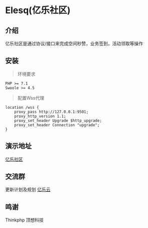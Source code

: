 Elesq(亿乐社区)
===============
## 介绍
亿乐社区是通过协议/接口来完成空间秒赞，业务签到，活动领取等操作
## 安装
>环境要求
~~~
PHP >= 7.1
Swoole >= 4.5
~~~
> 配置Wss代理
~~~
location /wss {
    proxy_pass http://127.0.0.1:9501;
    proxy_http_version 1.1;
    proxy_set_header Upgrade $http_upgrade;
    proxy_set_header Connection "upgrade";
}
~~~

## 演示地址
[亿乐社区](https://www.elesq.cn)
## 交流群
更新计划及规划 [亿乐云](https://jq.qq.com/?_wv=1027&k=5F72NRX)
## 鸣谢
Thinkphp 顶想科技